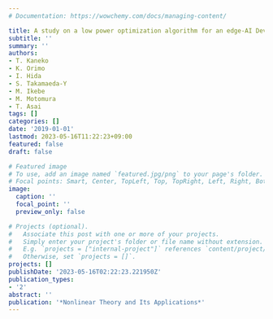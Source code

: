 ```yaml
---
# Documentation: https://wowchemy.com/docs/managing-content/

title: A study on a low power optimization algorithm for an edge-AI Device
subtitle: ''
summary: ''
authors:
- T. Kaneko
- K. Orimo
- I. Hida
- S. Takamaeda-Y
- M. Ikebe
- M. Motomura
- T. Asai
tags: []
categories: []
date: '2019-01-01'
lastmod: 2023-05-16T11:22:23+09:00
featured: false
draft: false

# Featured image
# To use, add an image named `featured.jpg/png` to your page's folder.
# Focal points: Smart, Center, TopLeft, Top, TopRight, Left, Right, BottomLeft, Bottom, BottomRight.
image:
  caption: ''
  focal_point: ''
  preview_only: false

# Projects (optional).
#   Associate this post with one or more of your projects.
#   Simply enter your project's folder or file name without extension.
#   E.g. `projects = ["internal-project"]` references `content/project/deep-learning/index.md`.
#   Otherwise, set `projects = []`.
projects: []
publishDate: '2023-05-16T02:22:23.221950Z'
publication_types:
- '2'
abstract: ''
publication: '*Nonlinear Theory and Its Applications*'
---
```

